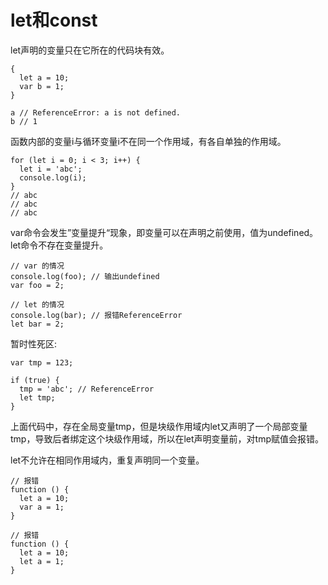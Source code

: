 let和const
====
let声明的变量只在它所在的代码块有效。
````
{
  let a = 10;
  var b = 1;
}

a // ReferenceError: a is not defined.
b // 1
````
函数内部的变量i与循环变量i不在同一个作用域，有各自单独的作用域。
````
for (let i = 0; i < 3; i++) {
  let i = 'abc';
  console.log(i);
}
// abc
// abc
// abc
````
var命令会发生”变量提升“现象，即变量可以在声明之前使用，值为undefined。
let命令不存在变量提升。
````
// var 的情况
console.log(foo); // 输出undefined
var foo = 2;

// let 的情况
console.log(bar); // 报错ReferenceError
let bar = 2;
````

暂时性死区:
````
var tmp = 123;

if (true) {
  tmp = 'abc'; // ReferenceError
  let tmp;
}
````
上面代码中，存在全局变量tmp，但是块级作用域内let又声明了一个局部变量tmp，导致后者绑定这个块级作用域，所以在let声明变量前，对tmp赋值会报错。

let不允许在相同作用域内，重复声明同一个变量。
````
// 报错
function () {
  let a = 10;
  var a = 1;
}

// 报错
function () {
  let a = 10;
  let a = 1;
}
````






















